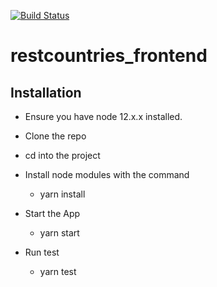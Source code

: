 [![Build Status](https://travis-ci.com/azupatrick0/restcountries_frontend.svg?branch=develop)](https://travis-ci.com/azupatrick0/restcountries_frontend)

# restcountries_frontend

## Installation
 * Ensure you have node 12.x.x installed.

 * Clone the repo

 * cd into the project
 
 * Install node modules with the command
 
   * yarn install
   
 * Start the App
 
   * yarn start
   
 * Run test

   * yarn test
